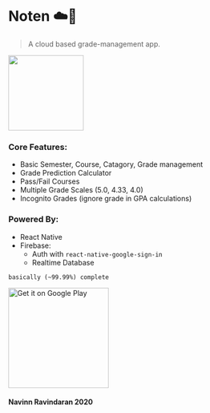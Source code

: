 # Noten :cloud::pencil:
> A cloud based grade-management app. 

<Image src="assets/icon-rounded.png" width='150'>

### Core Features:

  - Basic Semester, Course, Catagory, Grade management
  - Grade Prediction Calculator
  - Pass/Fail Courses
  - Multiple Grade Scales (5.0, 4.33, 4.0)
  - Incognito Grades (ignore grade in GPA calculations)

### Powered By:

  - React Native
  - Firebase:
    - Auth with `react-native-google-sign-in`
    - Realtime Database
  
`basically (~99.99%) complete` 

<a href='https://play.google.com/store/apps/details?id=com.noten&pcampaignid=pcampaignidMKT-Other-global-all-co-prtnr-py-PartBadge-Mar2515-1'><img width=200  alt='Get it on Google Play' src='https://play.google.com/intl/en_us/badges/static/images/badges/en_badge_web_generic.png'/></a>

#### Navinn Ravindaran 2020